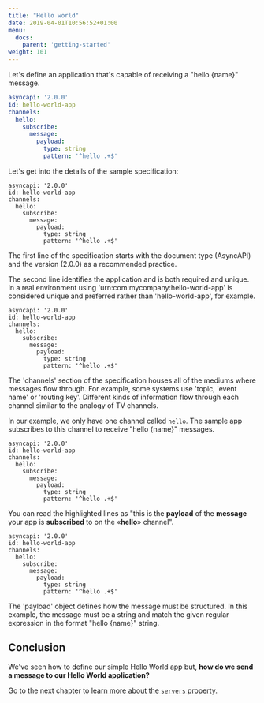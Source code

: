 ```yaml
---
title: "Hello world"
date: 2019-04-01T10:56:52+01:00
menu:
  docs:
    parent: 'getting-started'
weight: 101
---
```


Let's define an application that's capable of receiving a "hello {name}" message.

```yaml
asyncapi: '2.0.0'
id: hello-world-app
channels:
  hello:
    subscribe:
      message:
        payload:
          type: string
          pattern: '^hello .+$'
```

Let's get into the details of the sample specification:

<pre class="language-yaml line-numbers" data-line="1,2"><code>asyncapi: '2.0.0'
id: hello-world-app
channels:
  hello:
    subscribe:
      message:
        payload:
          type: string
          pattern: '^hello .+$'</code></pre>

The first line of the specification starts with the document type (AsyncAPI) and the version (2.0.0) as a recommended practice.

The second line identifies the application and is both required and unique. In a real environment using 'urn:com:mycompany:hello-world-app' is considered unique and preferred rather than 'hello-world-app', for example.

<pre class="language-yaml line-numbers" data-line="3-9"><code>asyncapi: '2.0.0'
id: hello-world-app
channels:
  hello:
    subscribe:
      message:
        payload:
          type: string
          pattern: '^hello .+$'</code></pre>

The 'channels' section of the specification houses all of the mediums where messages flow through. For example, some systems use 'topic, 'event name' or 'routing key'. Different kinds of information flow through each channel similar to the analogy of TV channels.

In our example, we only have one channel called `hello`. The sample app subscribes to this channel to receive "hello {name}" messages.

<pre class="language-yaml line-numbers" data-line="4-7"><code>asyncapi: '2.0.0'
id: hello-world-app
channels:
  hello:
    subscribe:
      message:
        payload:
          type: string
          pattern: '^hello .+$'</code></pre>

You can read the highlighted lines as "this is the **payload** of the **message** your app is **subscribed** to on the «**hello**» channel".

<pre class="language-yaml line-numbers" data-line="7-9"><code>asyncapi: '2.0.0'
id: hello-world-app
channels:
  hello:
    subscribe:
      message:
        payload:
          type: string
          pattern: '^hello .+$'</code></pre>

The 'payload' object defines how the message must be structured. In this example, the message must be a string and match the given regular expression in the format "hello {name}" string.

## Conclusion

We've seen how to define our simple Hello World app but, **how do we send a message to our Hello World application?**

Go to the next chapter to [learn more about the `servers` property](/docs/servers).